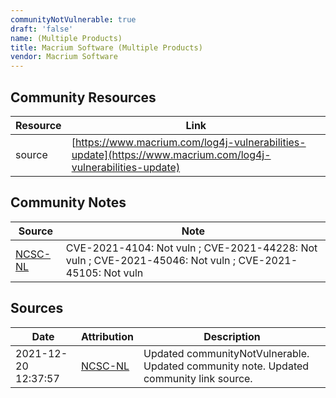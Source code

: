 ```yaml
---
communityNotVulnerable: true
draft: 'false'
name: (Multiple Products)
title: Macrium Software (Multiple Products)
vendor: Macrium Software
---
```



## Community Resources
| Resource | Link |
| --- | --- |
| source | [https://www.macrium.com/log4j-vulnerabilities-update](https://www.macrium.com/log4j-vulnerabilities-update) |

## Community Notes
| Source | Note |
| --- | --- |
| [NCSC-NL](https://github.com/NCSC-NL/log4shell/blob/main/software/README.md) | CVE-2021-4104: Not vuln ; CVE-2021-44228: Not vuln ; CVE-2021-45046: Not vuln ; CVE-2021-45105: Not vuln </ul> |

## Sources
| Date | Attribution | Description |
| --- | --- | --- |
| 2021-12-20 12:37:57 | [NCSC-NL](https://github.com/NCSC-NL/log4shell/blob/main/software/README.md) | Updated communityNotVulnerable. Updated community note. Updated community link source.  |
